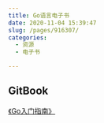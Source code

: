 ```yaml
---
title: Go语言电子书
date: 2020-11-04 15:39:47
slug: /pages/916307/
categories: 
  - 资源
  - 电子书

---
```

## GitBook
[《Go入门指南》](https://books.studygolang.com/the-way-to-go_ZH_CN/#%E5%BC%80%E5%A7%8B%E9%98%85%E8%AF%BB)
